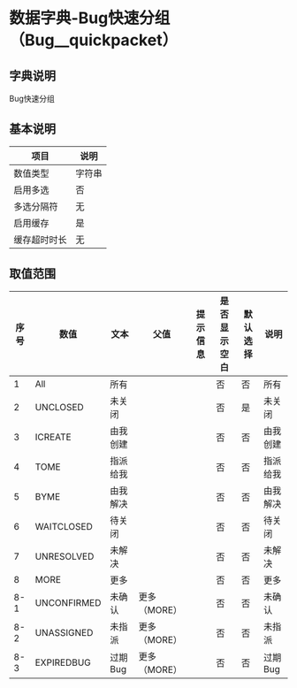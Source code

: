 # 数据字典-Bug快速分组（Bug__quickpacket）
## 字典说明
Bug快速分组

## 基本说明
| 项目 | 说明 |
| ---- | ---- |
| 数值类型 | 字符串 |
| 启用多选 | 否 |
| 多选分隔符 | 无 |
| 启用缓存 | 是 |
| 缓存超时时长 | 无 |

## 取值范围
| 序号 | 数值 | 文本 | 父值 | 提示信息 | 是否显示空白 | 默认选择 | 说明 |
| ---- | ---- | ---- | ---- | ---- | ---- | ---- | ---- |
| 1 | All | 所有 |  |  | 否 | 否 | 所有 |
| 2 | UNCLOSED | 未关闭 |  |  | 否 | 是 | 未关闭 |
| 3 | ICREATE | 由我创建 |  |  | 否 | 否 | 由我创建 |
| 4 | TOME | 指派给我 |  |  | 否 | 否 | 指派给我 |
| 5 | BYME | 由我解决 |  |  | 否 | 否 | 由我解决 |
| 6 | WAITCLOSED | 待关闭 |  |  | 否 | 否 | 待关闭 |
| 7 | UNRESOLVED | 未解决 |  |  | 否 | 否 | 未解决 |
| 8 | MORE | 更多 |  |  | 否 | 否 | 更多 |
| 8-1 | UNCONFIRMED | 未确认 | 更多（MORE） |  | 否 | 否 | 未确认 |
| 8-2 | UNASSIGNED | 未指派 | 更多（MORE） |  | 否 | 否 | 未指派 |
| 8-3 | EXPIREDBUG | 过期Bug | 更多（MORE） |  | 否 | 否 | 过期Bug |



